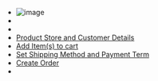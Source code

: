 - ![image](https://nightlies.apache.org/ofbiz/trunk/ofbiz/html5/images/order/create-sales-order_level1.png)
-
-
- [Product Store and Customer Details](https://nightlies.apache.org/ofbiz/trunk/ofbiz/html5/user-manual.html#_order_entry_init)
- [Add Item(s) to cart](https://nightlies.apache.org/ofbiz/trunk/ofbiz/html5/user-manual.html#_add_items_to_cart)
- [Set Shipping Method and Payment Term](https://nightlies.apache.org/ofbiz/trunk/ofbiz/html5/user-manual.html#_quick_finalize_order)
- [Create Order](https://nightlies.apache.org/ofbiz/trunk/ofbiz/html5/user-manual.html#_order_confirmation)
-